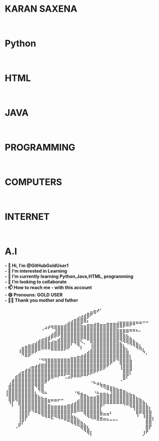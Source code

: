 <H1>KARAN SAXENA</H1>
<BR>
<H1>Python</H1><BR>
<H1>HTML</H1><BR>
<H1>JAVA</H1><BR>
<H1>PROGRAMMING</H1><BR>
<H1>COMPUTERS</H1><BR>
<H1>INTERNET</H1><BR>
<H1>A.I</H1>
<B>
- 👋 Hi, I’m @GitHubGoldUser1<BR>
- 👀 I’m interested in Learning <BR>
- 🌱 I’m currently learning Python,Java,HTML, programming<BR> 
- 🔗 I’m looking to collaborate <BR>
- 📫 How to reach me - with this account <BR>
- 😄 Pronouns: GOLD USER <BR>
<!---
GitHubGoldUser1/GitHubGoldUser1 is a ✨ special ✨ repository because its `README.md` (this file) appears on your GitHub profile.
You can click the Preview link to take a look at your changes.
--->
- 🙏🏻 Thank you mother and father <BR><PRE>
⠀⠀⠀⠀⠀⠀⠀⠀⠀⠀⠀⠀⠀⠀⠀⠀⠀⠀⠀⠀⠀⠀⠀⠀⠀⠀⣀⣤⡴⠂⠀⠀⠀⠀⠀⠀⠀⠀⠀⠀⠀⠀⠀⠀⠀⠀
⠀⠀⠀⠀⠀⠀⠀⠀⠀⠀⠀⠀⠀⠀⠀⠀⠀⠀⠀⠀⠀⠀⢀⣠⣴⣿⠟⠉⠀⠀⠀⠀⠀⠀⠀⠀⠀⠀⠀⠀⠀⠀⠀⠀⠀⠀
⠀⠀⠀⠀⠀⠀⠀⠀⠀⠀⠀⠀⠀⠀⠀⠀⠀⠀⠀⢀⣠⣶⣿⣿⣿⡅⠀⠀⠀⠀⠀⠀⠀⠀⢀⣀⣀⣀⣀⣀⣀⣀⣀⣀⠀⠀
⠀⠀⠀⠀⠀⠀⠀⠀⠀⠀⠀⠀⢀⣠⣤⣤⣤⣤⣴⣿⣿⣿⣿⣯⣤⣶⣶⣾⣿⣶⣶⣿⣿⣿⣿⣿⡿⠿⠟⠛⠉⠉⠀⠀⠀⠀
⠀⠀⠀⠀⠀⠀⠀⠀⠀⠀⠀⠐⠉⠁⠈⣹⣿⣿⣿⣿⣿⣿⣿⣿⣿⣿⣿⣿⣿⣿⣿⣿⣿⣿⣷⣶⣶⣶⠶⠶⠦⠄⠀⠀⠀⠀
⠀⠀⠀⠀⠀⠀⠀⠀⠀⠀⠀⠀⢀⣠⣾⡿⠟⣿⣿⣿⣿⣿⣿⣿⣿⣿⣿⣿⣿⣿⣿⣿⣿⣿⣿⣿⣷⣦⡀⠀⠀⠀⠀⠀⠀⠀
⠀⠀⠀⠀⠀⠀⠀⠀⠀⢀⣴⣾⣿⣟⣡⣤⣾⣿⣿⣿⣿⣿⣿⢏⠉⠛⣿⣿⣿⣿⣿⣿⣿⣿⣿⡻⢿⣿⣿⣦⡀⠀⠀⠀⠀⠀
⠀⠀⠀⠀⠀⣀⣤⣶⣾⣿⣿⣿⣿⣿⣿⣿⣿⣿⣿⣿⠃⠈⠻⡄⠁⠀⢸⣿⣿⣿⣿⣿⣿⣿⣿⣿⣆⠈⠙⠻⣿⣆⠀⠀⠀⠀
⠀⠀⠀⠀⢰⣿⣿⣿⣿⡿⠛⠉⠉⠉⠛⠛⠛⠛⠋⠁⠀⠀⠀⠁⠀⣠⣾⣿⣿⣿⣿⣿⣿⣿⣿⣿⣿⣧⠀⠀⠈⠙⢧⠀⠀⠀
⠀⠀⠀⠀⠀⠙⠿⠟⠁⠀⠀⠀⠀⠀⠀⠀⠀⠀⠀⠀⣀⣀⣤⣴⣾⣿⣿⣿⣿⣿⣿⣿⣿⣿⣿⣿⣿⣿⡆⠀⠀⠀⠀⠁⠀⠀
⠀⠀⠀⠀⠀⠀⠀⠀⠀⠀⠈⠙⢻⣿⣿⣿⣿⣿⣿⣿⣿⣿⣿⣿⣿⣿⣿⣿⣿⣿⣿⣿⣿⠟⠙⣿⣿⣿⣷⠀⠀⠀⠀⠀⠀⠀
⠀⠀⠀⠀⠀⠀⠀⢀⣤⣴⣾⣿⣿⣿⣿⣿⣿⣿⣿⣿⣿⣿⣿⣿⣿⣿⣿⣿⣿⣿⣿⠟⠁⠀⠀⢹⣿⣿⣿⠀⠀⠀⠀⠀⠀⠀
⠀⠀⠀⠀⢀⣤⣾⣿⣿⣿⣿⣿⣿⣿⣿⣿⣿⣿⣿⣿⣿⣿⣿⣿⣿⣿⣿⡿⠟⠋⠁⠀⠀⠀⠀⠈⣿⣿⡟⠀⠀⠀⠀⠀⠀⠀
⠀⠀⠀⣴⣿⣿⣿⣿⣿⣿⣿⣿⣿⣿⣿⠿⠟⠛⢋⣩⡿⠿⠿⠟⠛⠋⠁⠀⠀⠀⠀⠀⠀⠀⠀⠀⣿⡟⠁⠀⠀⠀⠀⠀⠀⠀
⠀⢀⣾⣿⣿⣿⣿⣿⣿⣿⣿⣿⡿⠋⠀⠀⠀⠀⠀⠀⠀⠀⠀⠀⠀⠀⠠⣄⣀⡀⠀⠀⠀⠀⠀⠐⠉⠀⠀⠀⠀⠀⠀⠀⠀⠀
⠀⣾⣿⣿⣿⣿⣿⣿⣿⠻⣿⣿⠀⠀⠀⠀⠀⠀⠀⠀⠀⠀⠀⠀⠀⠀⠀⠀⠉⠻⢿⣶⣤⣄⡀⠀⠀⠀⠀⠀⠀⠀⠀⠀⠀⠀
⢰⣿⣿⣿⣿⣿⣿⣿⣿⡄⠙⢿⣄⠀⠀⠀⠀⠀⠀⠀⠀⠠⣤⣀⠀⠀⠀⠠⣄⣀⣀⡉⢻⣿⣿⣿⣶⣄⡀⠀⠀⠀⠀⠀⠀⠀
⠘⣿⣿⣿⣿⣿⣿⣿⣿⣿⣦⣄⣀⠀⠀⠀⠀⠀⠀⠀⠀⠀⠈⣿⣿⣦⣤⣤⣶⣿⣿⣿⣿⣿⣿⣿⣿⣿⣿⣷⣄⡀⠀⠀⠀⠀
⠀⢻⡟⠙⣿⣿⣿⣿⣿⣿⣿⣿⣿⠿⠛⠛⠋⠉⠀⠀⢀⣠⣾⣿⣿⣿⣿⣿⣿⣿⣿⣿⣿⣿⣿⣿⣿⣿⣿⣿⣿⣿⣦⡀⠀⠀
⠀⠀⠃⠀⢹⣿⣿⣿⣿⣿⣿⣿⣿⣿⣶⣶⣶⣶⣶⣿⣿⣿⣿⣿⣿⣿⣿⣿⣿⡟⠁⠀⠀⠀⠀⠀⠈⠉⠻⢿⣿⣿⣿⣷⡄⠀
⠀⠀⠀⠀⢸⣿⣿⡟⠙⠿⣿⣿⣿⣿⣿⣿⣿⣿⣿⣿⡿⠿⠛⠛⣿⣿⣿⣿⣿⣧⣀⣀⡄⠀⠀⠀⠀⠀⠀⠈⣿⡿⣿⣿⣷⠀
⠀⠀⠀⠀⢸⣿⡿⠁⠀⠀⠀⠙⠻⠿⣟⠻⢿⣿⣿⣿⣷⣦⡀⠀⠈⠻⢿⣿⣿⣭⣉⡉⠀⠀⠀⠀⠀⠀⠀⠀⠘⠀⠸⣿⣿⡄
⠀⠀⠀⠀⣸⡟⠁⠀⠀⠀⠀⠀⠀⠀⠀⠀⠀⠀⠉⠛⢿⣿⣿⣦⡀⠀⠀⠀⠉⠉⠉⠉⠉⠉⠁⠀⠀⠀⠀⠀⠀⠀⠀⣿⣿⠁
⠀⠀⠀⠠⠋⠀⠀⠀⠀⠀⠀⠀⠀⠀⠀⠀⠀⠀⠀⠀⠀⠈⠙⢿⣿⣆⠀⠀⠀⠀⠀⠀⠀⠀⠀⠀⠀⠀⠀⠀⠀⠀⠀⣿⡟⠀
⠀⠀⠀⠀⠀⠀⠀⠀⠀⠀⠀⠀⠀⠀⠀⠀⠀⠀⠀⠀⠀⠀⠀⠀⠙⢿⡆⠀⠀⠀⠀⠀⠀⠀⠀⠀⠀⠀⠀⠀⠀⠀⢰⠟⠀⠀
⠀⠀⠀⠀⠀⠀⠀⠀⠀⠀⠀⠀⠀⠀⠀⠀⠀⠀⠀⠀⠀⠀⠀⠀⠀⠀⠁⠀⠀⠀⠀⠀⠀⠀⠀⠀⠀⠀⠀⠀⠀⠀⠁⠀⠀⠀
⠀⠀⠀⠀⠀⠀⠀⠀⠀⠀⠀⠀⠀⠀⠀⠀⠀⠀⠀⠀⠀⠀⠀⠀⠀⠀⠀⠀⠀⠀⠀⠀⠀⠀⠀⠀⠀⠀⠀⠀⠀⠀⠀⠀
  ⠀⠀⠀⠀⠀⠀⠀⠀⠀⠀⠀⠀
</PRE>

